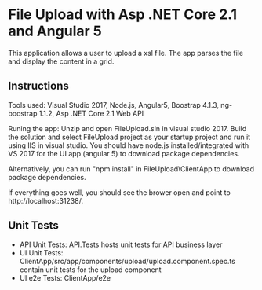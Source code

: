 # File Upload with Asp .NET Core 2.1 and Angular 5
This application allows a user to upload a xsl file. The app parses the file and display the content in a grid.

## Instructions
Tools used: Visual Studio 2017, Node.js, Angular5, Boostrap 4.1.3, ng-boostrap 1.1.2, Asp .NET Core 2.1 Web API

Runing the app: Unzip and open FileUpload.sln in visual studio 2017. Build the solution and select FileUpload project as your startup project
and run it using IIS in visual studio. You should have node.js installed/integrated with VS 2017 for the UI app (angular 5) to download package dependencies. 

Alternatively, you can run "npm install" in FileUpload\ClientApp to download package dependencies.

If everything goes well, you should see the brower open and point to http://localhost:31238/.

## Unit Tests
- API Unit Tests: API.Tests hosts unit tests for API business layer
- UI Unit Tests: ClientApp/src/app/components/upload/upload.component.spec.ts contain unit tests for the upload component
- UI e2e Tests: ClientApp/e2e
